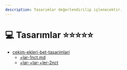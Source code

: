 ```yaml
---
description: Tasarımlar değerlendirilip işlenecektir.
---
```


# 💻 Tasarımlar ⭐⭐⭐⭐⭐

* [cekim-ekleri-bet-tasarimlari](cekim-ekleri-bet-tasarimlari/ "mention")
  * [+lar-1nct.md](cekim-ekleri-bet-tasarimlari/+lar-1nct.md "mention")
  * [+lar-+lar-+ler-2nct](cekim-ekleri-bet-tasarimlari/+lar-+lar-+ler-2nct/ "mention")
